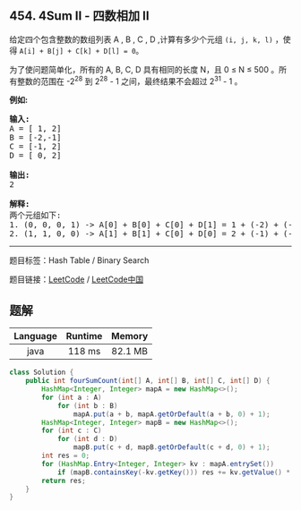## 454. 4Sum II - 四数相加 II

<!--If you want to use the English description, use `question.content` instead-->

<p>给定四个包含整数的数组列表&nbsp;A , B , C , D ,计算有多少个元组 <code>(i, j, k, l)</code>&nbsp;，使得&nbsp;<code>A[i] + B[j] + C[k] + D[l] = 0</code>。</p>

<p>为了使问题简单化，所有的 A, B, C, D 具有相同的长度&nbsp;N，且 0 &le; N &le; 500 。所有整数的范围在 -2<sup>28</sup> 到 2<sup>28</sup> - 1 之间，最终结果不会超过&nbsp;2<sup>31</sup> - 1 。</p>

<p><strong>例如:</strong></p>

<pre>
<strong>输入:</strong>
A = [ 1, 2]
B = [-2,-1]
C = [-1, 2]
D = [ 0, 2]

<strong>输出:</strong>
2

<strong>解释:</strong>
两个元组如下:
1. (0, 0, 0, 1) -&gt; A[0] + B[0] + C[0] + D[1] = 1 + (-2) + (-1) + 2 = 0
2. (1, 1, 0, 0) -&gt; A[1] + B[1] + C[0] + D[0] = 2 + (-1) + (-1) + 0 = 0
</pre>



-----

题目标签：Hash Table / Binary Search

题目链接：[LeetCode](https://leetcode.com/problems/4sum-ii/description/)  /  [LeetCode中国](https://leetcode-cn.com/problems/4sum-ii/description/)

## 题解



| Language | Runtime | Memory |
|:---:|:---:|:---:|
| java  | 118  ms | 82.1 MB |

```java
class Solution {
    public int fourSumCount(int[] A, int[] B, int[] C, int[] D) {
        HashMap<Integer, Integer> mapA = new HashMap<>();
        for (int a : A)
            for (int b : B)
                mapA.put(a + b, mapA.getOrDefault(a + b, 0) + 1);
        HashMap<Integer, Integer> mapB = new HashMap<>();
        for (int c : C)
            for (int d : D)
                mapB.put(c + d, mapB.getOrDefault(c + d, 0) + 1);
        int res = 0;
        for (HashMap.Entry<Integer, Integer> kv : mapA.entrySet())
            if (mapB.containsKey(-kv.getKey())) res += kv.getValue() * mapB.get(-kv.getKey());
        return res;
    }
}
```
